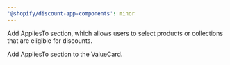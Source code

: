 ```yaml
---
'@shopify/discount-app-components': minor
---
```


Add AppliesTo section, which allows users to select products or collections that are eligible for discounts.

Add AppliesTo section to the ValueCard.
